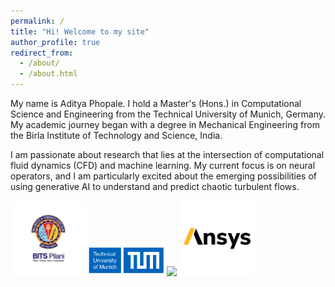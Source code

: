 ```yaml
---
permalink: /
title: "Hi! Welcome to my site"
author_profile: true
redirect_from:
  - /about/
  - /about.html
---
```


My name is Aditya Phopale. I hold a Master's (Hons.) in Computational Science and Engineering from the Technical University of Munich, Germany. My academic journey began with a degree in Mechanical Engineering from the Birla Institute of Technology and Science, India.

I am passionate about research that lies at the intersection of computational fluid dynamics (CFD) and machine learning. My current focus is on neural operators, and I am particularly excited about the emerging possibilities of using generative AI to understand and predict chaotic turbulent flows.

<img src="/images/492214282_1000275465527233_6063022806271349702_n.jpg" width="24%">
<img src="/images/TUM-logo-1-e1646633307305-954x406.png" width="24%">
<img src="/images/siemens-logo.png.jpg" width="24%">
<img src="/images/ansys-logo_brandlogos.net_snebi.png" width="24%">
